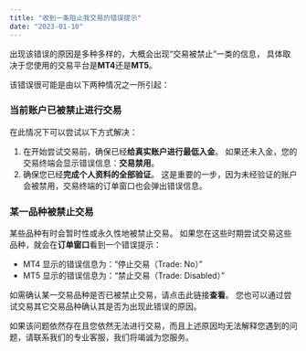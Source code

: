 ```yaml
---
title: "收到一条阻止我交易的错误提示"
date: "2023-01-10"
---
```


出现该错误的原因是多种多样的，大概会出现“交易被禁止”一类的信息， 具体取决于您使用的交易平台是**MT4**还是**MT5**。

该错误很可能是由以下两种情况之一所引起：

### 当前账户已被禁止进行交易

在此情况下可以尝试以下方式解决：

1. 在开始尝试交易前，确保已经**给真实账户进行最低入金**。 如果还未入金，您的交易终端会显示错误信息：**交易禁用**。
2. 确保您已经**完成个人资料的全部验证**。 这是重要的一步，因为未经验证的账户会被禁用，交易终端的订单窗口也会弹出错误信息。

### 某一品种被禁止交易

某些品种有时会暂时性或永久性地被禁止交易。 如果您在这些时期尝试交易这些品种，就会在**订单窗口**看到一个错误提示：

- MT4 显示的错误信息为：“停止交易（Trade: No）”
- MT5 显示的错误信息为：“禁止交易（Trade: Disabled）”

如需确认某一交易品种是否已被禁止交易，请点击此链接**查看**。 您也可以通过尝试交易其它交易品种确认其是否为出现此错误的原因。

如果该问题依然存在且您依然无法进行交易，而且上述原因均无法解释您遇到的问题，请联系我们的专业客服，我们将竭诚为您服务。
